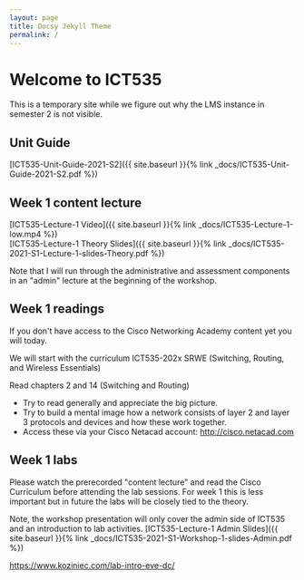 ```yaml
---
layout: page
title: Docsy Jekyll Theme
permalink: /
---
```


# Welcome to ICT535

This is a temporary site while we figure out why the LMS instance in semester 2 is not visible.

## Unit Guide

[ICT535-Unit-Guide-2021-S2]({{ site.baseurl }}{% link _docs/ICT535-Unit-Guide-2021-S2.pdf %})

## Week 1 content lecture

[ICT535-Lecture-1 Video]({{ site.baseurl }}{% link _docs/ICT535-Lecture-1-low.mp4 %})<br>
[ICT535-Lecture-1 Theory Slides]({{ site.baseurl }}{% link _docs/ICT535-2021-S1-Lecture-1-slides-Theory.pdf %})

Note that I will run through the administrative and assessment components in an "admin" lecture at the beginning of the workshop.<br>

## Week 1 readings
If you don't have access to the Cisco Networking Academy content yet you will today.

We will start with the curriculum ICT535-202x SRWE (Switching, Routing, and Wireless Essentials)

Read chapters 2 and 14 (Switching and Routing)
- Try to read generally and appreciate the big picture.
- Try to build a mental image how a network consists of layer 2 and layer 3 protocols and devices and how these work together.
- Access these via your Cisco Netacad account: http://cisco.netacad.com


## Week 1 labs
Please watch the prerecorded "content lecture" and read the Cisco Curriculum before attending the lab sessions.  For week 1 this is less important but in future the labs will be closely tied to the theory.

Note, the workshop presentation will only cover the admin side of ICT535 and an introduction to lab activities.
[ICT535-Lecture-1 Admin Slides]({{ site.baseurl }}{% link _docs/ICT535-2021-S1-Workshop-1-slides-Admin.pdf %})






https://www.koziniec.com/lab-intro-eve-dc/
